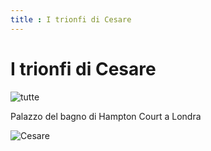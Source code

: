 ```yaml
---
title : I trionfi di Cesare
---
```


# I trionfi di Cesare

![tutte](https://www.analisidellopera.it/wp-content/uploads/2019/06/Andrea_Mantegna_I_Trionfi_di_Cesare.jpg)

Palazzo del bagno di Hampton Court a Londra

![Cesare](https://upload.wikimedia.org/wikipedia/commons/5/5f/The_Triumphs_of_Caesar%2C_IX_-_Julius_Caesar_on_his_triumphal_chariot%3B_Andrea_Mantegna_%281484-92%29.JPG)

